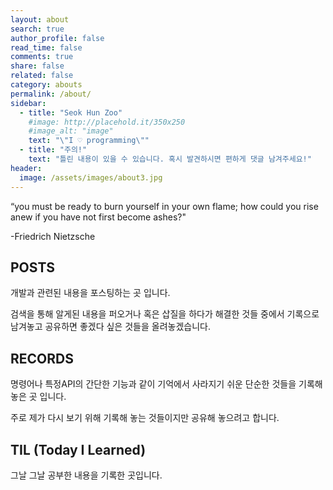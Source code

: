 ```yaml
---
layout: about
search: true
author_profile: false
read_time: false
comments: true
share: false
related: false
category: abouts
permalink: /about/
sidebar:
  - title: "Seok Hun Zoo"
    #image: http://placehold.it/350x250
    #image_alt: "image"
    text: "\"I ♡ programming\""
  - title: "주의!"
    text: "틀린 내용이 있을 수 있습니다. 혹시 발견하시면 편하게 댓글 남겨주세요!"
header:
  image: /assets/images/about3.jpg
---
```


“you must be ready to burn yourself in your own flame; how could you rise anew if you have not first become ashes?"

 -Friedrich Nietzsche



## POSTS

개발과 관련된 내용을 포스팅하는 곳 입니다.

검색을 통해 알게된 내용을 퍼오거나 혹은 삽질을 하다가 해결한 것들 중에서 기록으로 남겨놓고 공유하면 좋겠다 싶은 것들을 올려놓겠습니다.



## RECORDS

명령어나 특정API의 간단한 기능과 같이 기억에서 사라지기 쉬운 단순한 것들을 기록해 놓은 곳 입니다.

주로 제가 다시 보기 위해 기록해 놓는 것들이지만 공유해 놓으려고 합니다.



## TIL  (Today I Learned)

그날 그날 공부한 내용을 기록한 곳입니다.

